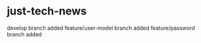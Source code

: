 # just-tech-news
develop branch added
feature/user-model branch added
feature/password branch added 
